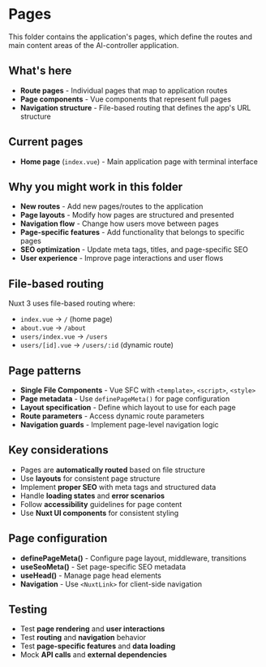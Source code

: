 # Pages

This folder contains the application's pages, which define the routes and main content areas of the AI-controller application.

## What's here

- **Route pages** - Individual pages that map to application routes
- **Page components** - Vue components that represent full pages
- **Navigation structure** - File-based routing that defines the app's URL structure

## Current pages

- **Home page** (`index.vue`) - Main application page with terminal interface

## Why you might work in this folder

- **New routes** - Add new pages/routes to the application
- **Page layouts** - Modify how pages are structured and presented
- **Navigation flow** - Change how users move between pages
- **Page-specific features** - Add functionality that belongs to specific pages
- **SEO optimization** - Update meta tags, titles, and page-specific SEO
- **User experience** - Improve page interactions and user flows

## File-based routing

Nuxt 3 uses file-based routing where:
- `index.vue` → `/` (home page)
- `about.vue` → `/about`
- `users/index.vue` → `/users`
- `users/[id].vue` → `/users/:id` (dynamic route)

## Page patterns

- **Single File Components** - Vue SFC with `<template>`, `<script>`, `<style>`
- **Page metadata** - Use `definePageMeta()` for page configuration
- **Layout specification** - Define which layout to use for each page
- **Route parameters** - Access dynamic route parameters
- **Navigation guards** - Implement page-level navigation logic

## Key considerations

- Pages are **automatically routed** based on file structure
- Use **layouts** for consistent page structure
- Implement **proper SEO** with meta tags and structured data
- Handle **loading states** and **error scenarios**
- Follow **accessibility** guidelines for page content
- Use **Nuxt UI components** for consistent styling

## Page configuration

- **definePageMeta()** - Configure page layout, middleware, transitions
- **useSeoMeta()** - Set page-specific SEO metadata
- **useHead()** - Manage page head elements
- **Navigation** - Use `<NuxtLink>` for client-side navigation

## Testing

- Test **page rendering** and **user interactions**
- Test **routing** and **navigation** behavior
- Test **page-specific features** and **data loading**
- Mock **API calls** and **external dependencies**